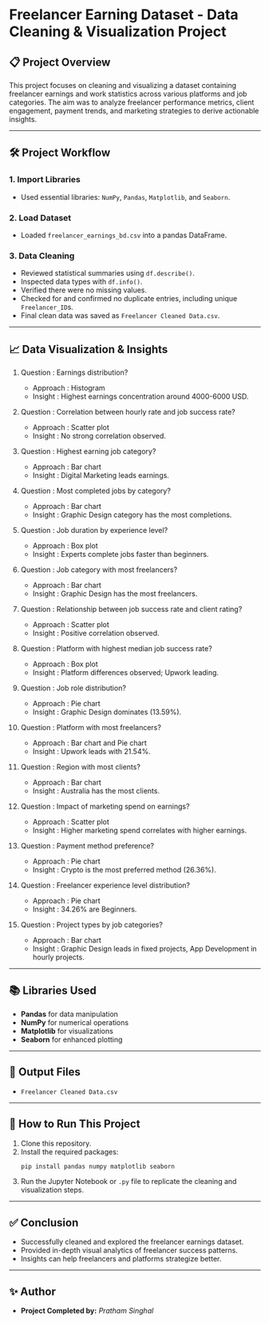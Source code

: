 # Freelancer Earning Dataset - Data Cleaning & Visualization Project

## 📋 Project Overview

This project focuses on cleaning and visualizing a dataset containing freelancer earnings and work statistics across various platforms and job categories. The aim was to analyze freelancer performance metrics, client engagement, payment trends, and marketing strategies to derive actionable insights.

---

## 🛠️ Project Workflow

### 1. Import Libraries
- Used essential libraries: `NumPy`, `Pandas`, `Matplotlib`, and `Seaborn`.

### 2. Load Dataset
- Loaded `freelancer_earnings_bd.csv` into a pandas DataFrame.

### 3. Data Cleaning
- Reviewed statistical summaries using `df.describe()`.
- Inspected data types with `df.info()`.
- Verified there were no missing values.
- Checked for and confirmed no duplicate entries, including unique `Freelancer_ID`s.
- Final clean data was saved as `Freelancer Cleaned Data.csv`.

---

## 📈 Data Visualization & Insights


1. Question : Earnings distribution? 
   - Approach : Histogram 
   - Insight : Highest earnings concentration around 4000-6000 USD. 

2. Question : Correlation between hourly rate and job success rate? 
   - Approach : Scatter plot 
   - Insight : No strong correlation observed. 

3. Question : Highest earning job category? 
   - Approach : Bar chart 
   - Insight : Digital Marketing leads earnings. 

4. Question : Most completed jobs by category? 
   - Approach : Bar chart 
   - Insight : Graphic Design category has the most completions. 

5. Question : Job duration by experience level? 
   - Approach : Box plot 
   - Insight : Experts complete jobs faster than beginners. 

6. Question : Job category with most freelancers? 
   - Approach : Bar chart 
   - Insight : Graphic Design has the most freelancers. 

7. Question : Relationship between job success rate and client rating? 
   - Approach : Scatter plot 
   - Insight : Positive correlation observed. 

8. Question : Platform with highest median job success rate? 
   - Approach : Box plot 
   - Insight : Platform differences observed; Upwork leading. 

9. Question : Job role distribution?  
   - Approach : Pie chart 
   - Insight : Graphic Design dominates (13.59%). 

10. Question : Platform with most freelancers? 
    - Approach : Bar chart and Pie chart 
    - Insight : Upwork leads with 21.54%. 

11. Question : Region with most clients? 
    - Approach : Bar chart 
    - Insight : Australia has the most clients. 

12. Question : Impact of marketing spend on earnings? 
    - Approach : Scatter plot 
    - Insight : Higher marketing spend correlates with higher earnings. 

13. Question : Payment method preference?  
    - Approach : Pie chart 
    - Insight : Crypto is the most preferred method (26.36%). 

14. Question : Freelancer experience level distribution? 
    - Approach : Pie chart 
    - Insight : 34.26% are Beginners. 

15. Question : Project types by job categories? 
    - Approach : Bar chart 
    - Insight : Graphic Design leads in fixed projects, App Development in hourly projects. 


---

## 📚 Libraries Used

- **Pandas** for data manipulation
- **NumPy** for numerical operations
- **Matplotlib** for visualizations
- **Seaborn** for enhanced plotting

---

## 📁 Output Files

- `Freelancer Cleaned Data.csv`

---

## 🚀 How to Run This Project

1. Clone this repository.
2. Install the required packages:
   ```bash
   pip install pandas numpy matplotlib seaborn
   ```
3. Run the Jupyter Notebook or `.py` file to replicate the cleaning and visualization steps.

---

## ✅ Conclusion

- Successfully cleaned and explored the freelancer earnings dataset.
- Provided in-depth visual analytics of freelancer success patterns.
- Insights can help freelancers and platforms strategize better.

---

## ✨ Author

- **Project Completed by:** *Pratham Singhal*

